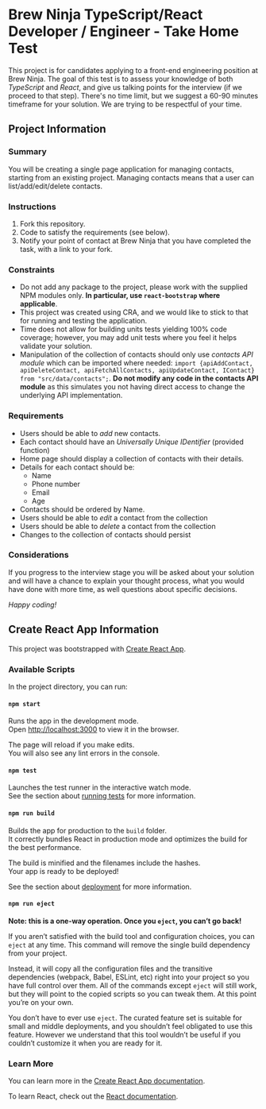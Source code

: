 # Brew Ninja TypeScript/React Developer / Engineer - Take Home Test

This project is for candidates applying to a front-end engineering position at Brew Ninja. The goal of this test is to assess your knowledge of both *TypeScript* and *React*, and give us talking points for the interview (if we proceed to that step).
There's no time limit, but we suggest a 60-90 minutes timeframe for your solution. We are trying to be respectful of your time.

## Project Information

### Summary

You will be creating a single page application for managing contacts, starting from an existing project. Managing contacts means that a user can list/add/edit/delete contacts.

### Instructions

1. Fork this repository.
1. Code to satisfy the requirements (see below).
1. Notify your point of contact at Brew Ninja that you have completed the task, with a link to your fork.

### Constraints

- Do not add any package to the project, please work with the supplied NPM modules only.  **In particular, use `react-bootstrap` where applicable**.
- This project was created using CRA, and we would like to stick to that for running and testing the application.
- Time does not allow for building units tests yielding 100% code coverage; however, you may add unit tests where you feel it helps validate your solution.
- Manipulation of the collection of contacts should only use *contacts API module* which can be imported where needed:
  `import {apiAddContact, apiDeleteContact, apiFetchAllContacts, apiUpdateContact, IContact} from "src/data/contacts";`.  **Do not modify any code in the contacts API module** as this simulates you not having direct access to change the underlying API implementation.

### Requirements

- Users should be able to *add* new contacts.
- Each contact should have an *Universally Unique IDentifier* (provided function)
- Home page should display a collection of contacts with their details.
- Details for each contact should be:
  - Name
  - Phone number
  - Email
  - Age
- Contacts should be ordered by Name.
- Users should be able to *edit* a contact from the collection
- Users should be able to *delete* a contact from the collection
- Changes to the collection of contacts should persist

### Considerations

If you progress to the interview stage you will be asked about your solution and will have a chance to explain your thought process, what you would have done with more time, as well questions about specific decisions.

_Happy coding!_

## Create React App Information

This project was bootstrapped with [Create React App](https://github.com/facebook/create-react-app).

### Available Scripts

In the project directory, you can run:

#### `npm start`

Runs the app in the development mode.\
Open [http://localhost:3000](http://localhost:3000) to view it in the browser.

The page will reload if you make edits.\
You will also see any lint errors in the console.

#### `npm test`

Launches the test runner in the interactive watch mode.\
See the section about [running tests](https://facebook.github.io/create-react-app/docs/running-tests) for more information.

#### `npm run build`

Builds the app for production to the `build` folder.\
It correctly bundles React in production mode and optimizes the build for the best performance.

The build is minified and the filenames include the hashes.\
Your app is ready to be deployed!

See the section about [deployment](https://facebook.github.io/create-react-app/docs/deployment) for more information.

#### `npm run eject`

**Note: this is a one-way operation. Once you `eject`, you can’t go back!**

If you aren’t satisfied with the build tool and configuration choices, you can `eject` at any time. This command will remove the single build dependency from your project.

Instead, it will copy all the configuration files and the transitive dependencies (webpack, Babel, ESLint, etc) right into your project so you have full control over them. All of the commands except `eject` will still work, but they will point to the copied scripts so you can tweak them. At this point you’re on your own.

You don’t have to ever use `eject`. The curated feature set is suitable for small and middle deployments, and you shouldn’t feel obligated to use this feature. However we understand that this tool wouldn’t be useful if you couldn’t customize it when you are ready for it.

### Learn More

You can learn more in the [Create React App documentation](https://facebook.github.io/create-react-app/docs/getting-started).

To learn React, check out the [React documentation](https://reactjs.org/).
